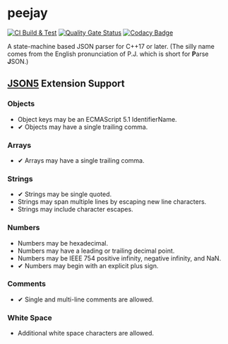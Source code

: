 # peejay

[![CI Build & Test](https://github.com/paulhuggett/peejay/actions/workflows/ci.yaml/badge.svg)](https://github.com/paulhuggett/peejay/actions/workflows/ci.yaml)
[![Quality Gate Status](https://sonarcloud.io/api/project_badges/measure?project=paulhuggett_peejay&metric=alert_status)](https://sonarcloud.io/summary/new_code?id=paulhuggett_peejay)
[![Codacy Badge](https://app.codacy.com/project/badge/Grade/a37157bbd85c440daadd8039cda137b2)](https://www.codacy.com/gh/paulhuggett/peejay/dashboard?utm_source=github.com&amp;utm_medium=referral&amp;utm_content=paulhuggett/peejay&amp;utm_campaign=Badge_Grade)

A state-machine based JSON parser for C++17 or later. (The silly name comes from the English pronunciation of P.J. which is short for **P**arse **J**SON.)


## [JSON5](https://json5.org) Extension Support

### Objects

- Object keys may be an ECMAScript 5.1 IdentifierName.
- ✔︎ Objects may have a single trailing comma.

### Arrays

- ✔︎ Arrays may have a single trailing comma.

### Strings

- ✔︎ Strings may be single quoted.
- Strings may span multiple lines by escaping new line characters.
- Strings may include character escapes.

### Numbers

- Numbers may be hexadecimal.
- Numbers may have a leading or trailing decimal point.
- Numbers may be IEEE 754 positive infinity, negative infinity, and NaN.
- ✔︎ Numbers may begin with an explicit plus sign.

### Comments

- ✔︎ Single and multi-line comments are allowed.

### White Space

- Additional white space characters are allowed.
